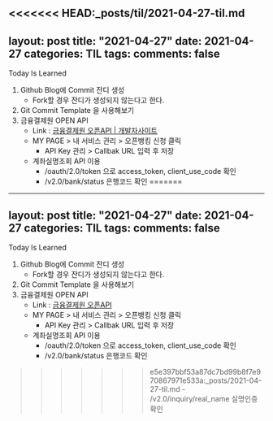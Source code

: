 <<<<<<< HEAD:_posts/til/2021-04-27-til.md
---
layout: post
title:  "2021-04-27"
date:   2021-04-27
categories: TIL
tags: 
comments: false
---
Today Is Learned

1. Github Blog에 Commit 잔디 생성
    - Fork할 경우 잔디가 생성되지 않는다고 한다.
2. Git Commit Template 을 사용해보기
3. 금융결제원 OPEN API
    - Link : [금융결제원 오픈API | 개발자사이트](https://developers.kftc.or.kr/dev)
    - MY PAGE > 내 서비스 관리 > 오픈뱅킹 신청 클릭
        - API Key 관리 > Callbak URL 입력 후 저장
    - 계좌실명조회 API 이용
        - /oauth/2.0/token 으로 access_token, client_use_code 확인
        - /v2.0/bank/status 은행코드 확인
=======
---
layout: post
title:  "2021-04-27"
date:   2021-04-27
categories: TIL
tags: 
comments: false
---
Today Is Learned

1. Github Blog에 Commit 잔디 생성
    - Fork할 경우 잔디가 생성되지 않는다고 한다.
2. Git Commit Template 을 사용해보기
3. 금융결제원 OPEN API
    - Link : [금융결제원 오픈API](https://developers.kftc.or.kr/dev)
    - MY PAGE > 내 서비스 관리 > 오픈뱅킹 신청 클릭
        - API Key 관리 > Callbak URL 입력 후 저장
    - 계좌실명조회 API 이용
        - /oauth/2.0/token 으로 access_token, client_use_code 확인
        - /v2.0/bank/status 은행코드 확인
>>>>>>> e5e397bbf53a87dc7bd99b8f7e970867971e533a:_posts/2021-04-27-til.md
        - /v2.0/inquiry/real_name 실명인증 확인